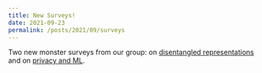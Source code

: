 ```yaml
---
title: New Surveys! 
date: 2021-09-23
permalink: /posts/2021/09/surveys
---
```


Two new monster surveys from our group: on [disentangled representations](https://arxiv.org/abs/2108.12043) and on [privacy and ML](https://arxiv.org/abs/2107.01614).
